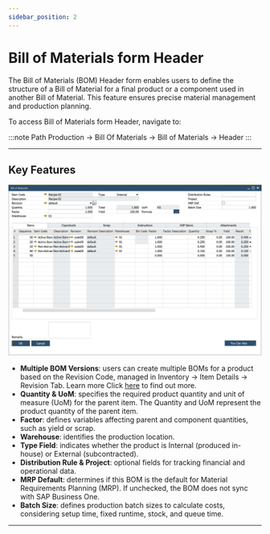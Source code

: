```yaml
---
sidebar_position: 2
---
```


# Bill of Materials form Header

The Bill of Materials (BOM) Header form enables users to define the structure of a Bill of Material for a final product or a component used in another Bill of Material. This feature ensures precise material management and production planning.

To access Bill of Materials form Header, navigate to:

:::note Path
    Production → Bill Of Materials → Bill of Materials → Header
:::

---

## Key Features

![BoM](./media/bom-header/bill-of-materials.webp)

- **Multiple BOM Versions**: users can create multiple BOMs for a product based on the Revision Code, managed in Inventory → Item Details → Revision Tab. Learn more Click [here](../../item-details/overview.md) to find out more.
- **Quantity & UoM**: specifies the required product quantity and unit of measure (UoM) for the parent item.
The Quantity and UoM represent the product quantity of the parent item.
- **Factor**: defines variables affecting parent and component quantities, such as yield or scrap.
- **Warehouse**: identifies the production location.
- **Type Field**: indicates whether the product is Internal (produced in-house) or External (subcontracted).
- **Distribution Rule & Project**: optional fields for tracking financial and operational data.
- **MRP Default**: determines if this BOM is the default for Material Requirements Planning (MRP). If unchecked, the BOM does not sync with SAP Business One.
- **Batch Size**: defines production batch sizes to calculate costs, considering setup time, fixed runtime, stock, and queue time.

---
